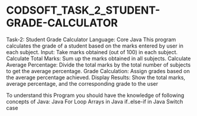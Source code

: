 # CODSOFT_TASK_2_STUDENT-GRADE-CALCULATOR
Task-2: Student Grade Calculator
Language: Core Java
This program calculates the grade of a student based on the marks entered by user in each subject.
Input: Take marks obtained (out of 100) in each subject.
Calculate Total Marks: Sum up the marks obtained in all subjects.
Calculate Average Percentage: Divide the total marks by the total number of subjects to get the
average percentage.
Grade Calculation: Assign grades based on the average percentage achieved.
Display Results: Show the total marks, average percentage, and the corresponding grade to the user

To understand this Program you should have the knowledge of following concepts of Java:
Java For Loop
Arrays in Java
if..else-if in Java
Switch case

